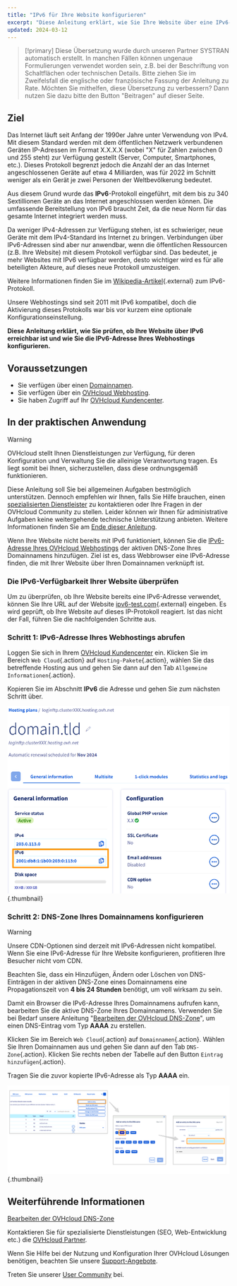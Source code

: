 ```yaml
---
title: "IPv6 für Ihre Website konfigurieren"
excerpt: "Diese Anleitung erklärt, wie Sie Ihre Website über eine IPv6-Adresse verfügbar machen"
updated: 2024-03-12
---
```


> [!primary]
> Diese Übersetzung wurde durch unseren Partner SYSTRAN automatisch erstellt. In manchen Fällen können ungenaue Formulierungen verwendet worden sein, z.B. bei der Beschriftung von Schaltflächen oder technischen Details. Bitte ziehen Sie im Zweifelsfall die englische oder französische Fassung der Anleitung zu Rate. Möchten Sie mithelfen, diese Übersetzung zu verbessern? Dann nutzen Sie dazu bitte den Button "Beitragen" auf dieser Seite.
>

## Ziel

Das Internet läuft seit Anfang der 1990er Jahre unter Verwendung von IPv4. Mit diesem Standard werden mit dem öffentlichen Netzwerk verbundenen Geräten IP-Adressen im Format X.X.X.X (wobei "X" für Zahlen zwischen 0 und 255 steht) zur Verfügung gestellt (Server, Computer, Smartphones, etc.). Dieses Protokoll begrenzt jedoch die Anzahl der an das Internet angeschlossenen Geräte auf etwa 4 Milliarden, was für 2022 im Schnitt weniger als ein Gerät je zwei Personen der Weltbevölkerung bedeutet.

Aus diesem Grund wurde das **IPv6**-Protokoll eingeführt, mit dem bis zu 340 Sextillionen Geräte an das Internet angeschlossen werden können. Die umfassende Bereitstellung von IPv6 braucht Zeit, da die neue Norm für das gesamte Internet integriert werden muss.

Da weniger IPv4-Adressen zur Verfügung stehen, ist es schwieriger, neue Geräte mit dem IPv4-Standard ins Internet zu bringen. Verbindungen über IPv6-Adressen sind aber nur anwendbar, wenn die öffentlichen Ressourcen (z.B. Ihre Website) mit diesem Protokoll verfügbar sind. Das bedeutet, je mehr Websites mit IPv6 verfügbar werden, desto wichtiger wird es für alle beteiligten Akteure, auf dieses neue Protokoll umzusteigen.

Weitere Informationen finden Sie im [Wikipedia-Artikel](https://de.wikipedia.org/wiki/IPv6){.external} zum IPv6-Protokoll.

Unsere Webhostings sind seit 2011 mit IPv6 kompatibel, doch die Aktivierung dieses Protokolls war bis vor kurzem eine optionale Konfigurationseinstellung.  

**Diese Anleitung erklärt, wie Sie prüfen, ob Ihre Website über IPv6 erreichbar ist und wie Sie die IPv6-Adresse Ihres Webhostings konfigurieren.**

## Voraussetzungen

- Sie verfügen über einen [Domainnamen](/links/web/domains).
- Sie verfügen über ein [OVHcloud Webhosting](/links/web/hosting).
- Sie haben Zugriff auf Ihr [OVHcloud Kundencenter](/links/manager).

## In der praktischen Anwendung

> [!warning]
> OVHcloud stellt Ihnen Dienstleistungen zur Verfügung, für deren Konfiguration und Verwaltung Sie die alleinige Verantwortung tragen. Es liegt somit bei Ihnen, sicherzustellen, dass diese ordnungsgemäß funktionieren.
> 
> Diese Anleitung soll Sie bei allgemeinen Aufgaben bestmöglich unterstützen. Dennoch empfehlen wir Ihnen, falls Sie Hilfe brauchen, einen [spezialisierten Dienstleister](/links/partner) zu kontaktieren oder Ihre Fragen in der OVHcloud Community zu stellen. Leider können wir Ihnen für administrative Aufgaben keine weitergehende technische Unterstützung anbieten. Weitere Informationen finden Sie am [Ende dieser Anleitung](#go-further).
>

Wenn Ihre Website nicht bereits mit IPv6 funktioniert, können Sie die [IPv6-Adresse Ihres OVHcloud Webhostings](/pages/web_cloud/web_hosting/clusters_and_shared_hosting_IP) der aktiven DNS-Zone Ihres Domainnamens hinzufügen. Ziel ist es, dass Webbrowser eine IPv6-Adresse finden, die mit Ihrer Website über Ihren Domainnamen verknüpft ist.

### Die IPv6-Verfügbarkeit Ihrer Website überprüfen

Um zu überprüfen, ob Ihre Website bereits eine IPv6-Adresse verwendet, können Sie Ihre URL auf der Website [ipv6-test.com](https://ipv6-test.com/validate.php){.external} eingeben. Es wird geprüft, ob Ihre Website auf dieses IP-Protokoll reagiert. Ist das nicht der Fall, führen Sie die nachfolgenden Schritte aus.

### Schritt 1: IPv6-Adresse Ihres Webhostings abrufen

Loggen Sie sich in Ihrem [OVHcloud Kundencenter](/links/manager) ein. Klicken Sie im Bereich `Web Cloud`{.action} auf `Hosting-Pakete`{.action}, wählen Sie das betreffende Hosting aus und gehen Sie dann auf den Tab `Allgemeine Informationen`{.action}.

Kopieren Sie im Abschnitt **IPv6** die Adresse und gehen Sie zum nächsten Schritt über.

![IPv6](images/find-ipv6.png){.thumbnail}

### Schritt 2: DNS-Zone Ihres Domainnamens konfigurieren

> [!warning]
>
> Unsere CDN-Optionen sind derzeit mit IPv6-Adressen nicht kompatibel. Wenn Sie eine IPv6-Adresse für Ihre Website konfigurieren, profitieren Ihre Besucher nicht vom CDN.
>
> Beachten Sie, dass ein Hinzufügen, Ändern oder Löschen von DNS-Einträgen in der aktiven DNS-Zone eines Domainnamens eine Propagationszeit von **4 bis 24 Stunden** benötigt, um voll wirksam zu sein.
>

Damit ein Browser die IPv6-Adresse Ihres Domainnamens aufrufen kann, bearbeiten Sie die aktive DNS-Zone Ihres Domainnamens. Verwenden Sie bei Bedarf unsere Anleitung "[Bearbeiten der OVHcloud DNS-Zone](/pages/web_cloud/domains/dns_zone_edit#bearbeiten-der-ovhcloud-dns-zone-ihrer-domain)", um einen DNS-Eintrag vom Typ **AAAA** zu erstellen.

Klicken Sie im Bereich `Web Cloud`{.action} auf `Domainnamen`{.action}. Wählen Sie Ihren Domainnamen aus und gehen Sie dann auf den Tab `DNS-Zone`{.action}. Klicken Sie rechts neben der Tabelle auf den Button `Eintrag hinzufügen`{.action}. 

Tragen Sie die zuvor kopierte IPv6-Adresse als Typ **AAAA** ein.

![IPv6](images/add-dns-zone-entry-aaaa.png){.thumbnail}

## Weiterführende Informationen <a name="go-further"></a>

[Bearbeiten der OVHcloud DNS-Zone](/pages/web_cloud/domains/dns_zone_edit#bearbeiten-der-ovhcloud-dns-zone-ihrer-domain)

Kontaktieren Sie für spezialisierte Dienstleistungen (SEO, Web-Entwicklung etc.) die [OVHcloud Partner](/links/partner).

Wenn Sie Hilfe bei der Nutzung und Konfiguration Ihrer OVHcloud Lösungen benötigen, beachten Sie unsere [Support-Angebote](/links/support).

Treten Sie unserer [User Community](/links/community) bei.